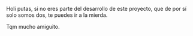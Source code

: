 Holi putas,
si no eres parte del desarrollo de este proyecto, que de por sí solo somos dos, te puedes ir a la mierda.

Tqm mucho amiguito.
